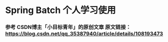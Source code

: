 # Spring Batch 个人学习使用

### 参考 CSDN博主「小目标青年」的原创文章 原文链接：https://blog.csdn.net/qq_35387940/article/details/108193473
